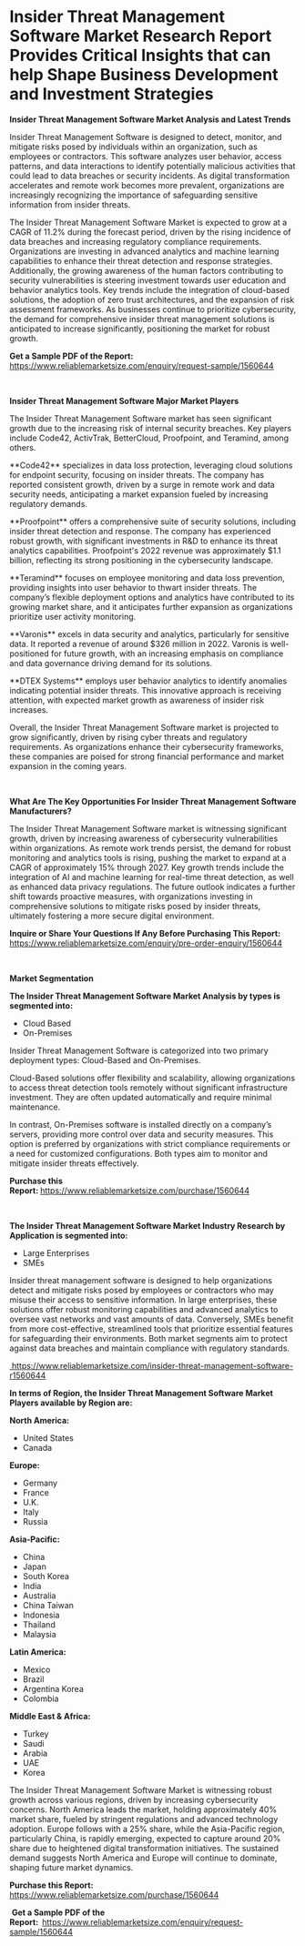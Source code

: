 <p><h1>Insider Threat Management Software Market Research Report Provides Critical Insights that can help Shape Business Development and Investment Strategies</h1></p><p><strong>Insider Threat Management Software Market Analysis and Latest Trends</strong></p>
<p><p>Insider Threat Management Software is designed to detect, monitor, and mitigate risks posed by individuals within an organization, such as employees or contractors. This software analyzes user behavior, access patterns, and data interactions to identify potentially malicious activities that could lead to data breaches or security incidents. As digital transformation accelerates and remote work becomes more prevalent, organizations are increasingly recognizing the importance of safeguarding sensitive information from insider threats.</p><p>The Insider Threat Management Software Market is expected to grow at a CAGR of 11.2% during the forecast period, driven by the rising incidence of data breaches and increasing regulatory compliance requirements. Organizations are investing in advanced analytics and machine learning capabilities to enhance their threat detection and response strategies. Additionally, the growing awareness of the human factors contributing to security vulnerabilities is steering investment towards user education and behavior analytics tools. Key trends include the integration of cloud-based solutions, the adoption of zero trust architectures, and the expansion of risk assessment frameworks. As businesses continue to prioritize cybersecurity, the demand for comprehensive insider threat management solutions is anticipated to increase significantly, positioning the market for robust growth.</p></p>
<p><strong>Get a Sample PDF of the Report:&nbsp;</strong> <a href="https://www.reliablemarketsize.com/enquiry/request-sample/1560644?utm_campaign=2480&utm_medium=2&utm_source=Github&utm_content=ia&utm_term=19042025&utm_id=insider-threat-management-software">https://www.reliablemarketsize.com/enquiry/request-sample/1560644</a></p>
<p>&nbsp;</p>
<p><strong>Insider Threat Management Software Major Market Players</strong></p>
<p><p>The Insider Threat Management Software market has seen significant growth due to the increasing risk of internal security breaches. Key players include Code42, ActivTrak, BetterCloud, Proofpoint, and Teramind, among others.</p><p>**Code42** specializes in data loss protection, leveraging cloud solutions for endpoint security, focusing on insider threats. The company has reported consistent growth, driven by a surge in remote work and data security needs, anticipating a market expansion fueled by increasing regulatory demands.</p><p>**Proofpoint** offers a comprehensive suite of security solutions, including insider threat detection and response. The company has experienced robust growth, with significant investments in R&D to enhance its threat analytics capabilities. Proofpoint's 2022 revenue was approximately $1.1 billion, reflecting its strong positioning in the cybersecurity landscape.</p><p>**Teramind** focuses on employee monitoring and data loss prevention, providing insights into user behavior to thwart insider threats. The company’s flexible deployment options and analytics have contributed to its growing market share, and it anticipates further expansion as organizations prioritize user activity monitoring.</p><p>**Varonis** excels in data security and analytics, particularly for sensitive data. It reported a revenue of around $326 million in 2022. Varonis is well-positioned for future growth, with an increasing emphasis on compliance and data governance driving demand for its solutions.</p><p>**DTEX Systems** employs user behavior analytics to identify anomalies indicating potential insider threats. This innovative approach is receiving attention, with expected market growth as awareness of insider risk increases.</p><p>Overall, the Insider Threat Management Software market is projected to grow significantly, driven by rising cyber threats and regulatory requirements. As organizations enhance their cybersecurity frameworks, these companies are poised for strong financial performance and market expansion in the coming years.</p></p>
<p>&nbsp;</p>
<p><strong>What Are The Key Opportunities For Insider Threat Management Software Manufacturers?</strong></p>
<p><p>The Insider Threat Management Software market is witnessing significant growth, driven by increasing awareness of cybersecurity vulnerabilities within organizations. As remote work trends persist, the demand for robust monitoring and analytics tools is rising, pushing the market to expand at a CAGR of approximately 15% through 2027. Key growth trends include the integration of AI and machine learning for real-time threat detection, as well as enhanced data privacy regulations. The future outlook indicates a further shift towards proactive measures, with organizations investing in comprehensive solutions to mitigate risks posed by insider threats, ultimately fostering a more secure digital environment.</p></p>
<p><strong>Inquire or Share Your Questions If Any Before Purchasing This Report:</strong> <a href="https://www.reliablemarketsize.com/enquiry/pre-order-enquiry/1560644?utm_campaign=2480&utm_medium=2&utm_source=Github&utm_content=ia&utm_term=19042025&utm_id=insider-threat-management-software">https://www.reliablemarketsize.com/enquiry/pre-order-enquiry/1560644</a></p>
<p>&nbsp;</p>
<p><strong>Market Segmentation</strong></p>
<p><strong>The Insider Threat Management Software Market Analysis by types is segmented into:</strong></p>
<p><ul><li>Cloud Based</li><li>On-Premises</li></ul></p>
<p><p>Insider Threat Management Software is categorized into two primary deployment types: Cloud-Based and On-Premises. </p><p>Cloud-Based solutions offer flexibility and scalability, allowing organizations to access threat detection tools remotely without significant infrastructure investment. They are often updated automatically and require minimal maintenance. </p><p>In contrast, On-Premises software is installed directly on a company’s servers, providing more control over data and security measures. This option is preferred by organizations with strict compliance requirements or a need for customized configurations. Both types aim to monitor and mitigate insider threats effectively.</p></p>
<p><strong>Purchase this Report:&nbsp;</strong><a href="https://www.reliablemarketsize.com/purchase/1560644?utm_campaign=2480&utm_medium=2&utm_source=Github&utm_content=ia&utm_term=19042025&utm_id=insider-threat-management-software">https://www.reliablemarketsize.com/purchase/1560644</a></p>
<p>&nbsp;</p>
<p><strong>The Insider Threat Management Software Market Industry Research by Application is segmented into:</strong></p>
<p><ul><li>Large Enterprises</li><li>SMEs</li></ul></p>
<p><p>Insider threat management software is designed to help organizations detect and mitigate risks posed by employees or contractors who may misuse their access to sensitive information. In large enterprises, these solutions offer robust monitoring capabilities and advanced analytics to oversee vast networks and vast amounts of data. Conversely, SMEs benefit from more cost-effective, streamlined tools that prioritize essential features for safeguarding their environments. Both market segments aim to protect against data breaches and maintain compliance with regulatory standards.</p></p>
<p><a href="https://www.reliablemarketsize.com/insider-threat-management-software-r1560644?utm_campaign=2480&utm_medium=2&utm_source=Github&utm_content=ia&utm_term=19042025&utm_id=insider-threat-management-software">&nbsp;https://www.reliablemarketsize.com/insider-threat-management-software-r1560644</a></p>
<p><strong>In terms of Region, the Insider Threat Management Software Market Players available by Region are:</strong></p>
<p>
    <p> <strong> North America: </strong>
        <ul>
            <li>United States</li>
            <li>Canada</li>
        </ul>
        </p> 
    <p> <strong> Europe: </strong>
        <ul>
            <li>Germany</li>
            <li>France</li>
            <li>U.K.</li>
            <li>Italy</li>
            <li>Russia</li>
        </ul>
        </p> 
    <p> <strong> Asia-Pacific: </strong>
        <ul>
            <li>China</li>
            <li>Japan</li>
            <li>South Korea</li>
            <li>India</li>
            <li>Australia</li>
            <li>China Taiwan</li>
            <li>Indonesia</li>
            <li>Thailand</li>
            <li>Malaysia</li>
        </ul>
        </p> 
    <p> <strong> Latin America: </strong>
        <ul>
            <li>Mexico</li>
            <li>Brazil</li>
            <li>Argentina Korea</li>
            <li>Colombia</li>
        </ul>
        </p> 
    <p> <strong> Middle East & Africa: </strong>
        <ul>
            <li>Turkey</li>
            <li>Saudi</li>
            <li>Arabia</li>
            <li>UAE</li>
            <li>Korea</li>
        </ul>
    </p>
    </p>
<p><p>The Insider Threat Management Software Market is witnessing robust growth across various regions, driven by increasing cybersecurity concerns. North America leads the market, holding approximately 40% market share, fueled by stringent regulations and advanced technology adoption. Europe follows with a 25% share, while the Asia-Pacific region, particularly China, is rapidly emerging, expected to capture around 20% share due to heightened digital transformation initiatives. The sustained demand suggests North America and Europe will continue to dominate, shaping future market dynamics.</p></p>
<p><strong>Purchase this Report: </strong><a href="https://www.reliablemarketsize.com/purchase/1560644?utm_campaign=2480&utm_medium=2&utm_source=Github&utm_content=ia&utm_term=19042025&utm_id=insider-threat-management-software">https://www.reliablemarketsize.com/purchase/1560644</a></p>
<p>&nbsp;<strong>Get a Sample PDF of the Report:&nbsp;&nbsp;</strong><a href="https://www.reliablemarketsize.com/enquiry/request-sample/1560644?utm_campaign=2480&utm_medium=2&utm_source=Github&utm_content=ia&utm_term=19042025&utm_id=insider-threat-management-software">https://www.reliablemarketsize.com/enquiry/request-sample/1560644</a></p>
<p><strong></strong></p>
<p><p></p><p></p><p></p></p>
